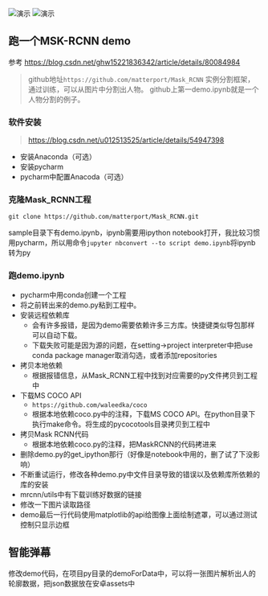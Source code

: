  ![演示](https://github.com/XSation/SmartBarrage/blob/master/image/sample1.jpg)
 ![演示](https://github.com/XSation/SmartBarrage/blob/master/image/sample2.jpg)


## 跑一个MSK-RCNN demo
参考 https://blog.csdn.net/ghw15221836342/article/details/80084984
> github地址`https://github.com/matterport/Mask_RCNN`
> 实例分割框架，通过训练，可以从图片中分割出人物。
> github上第一demo.ipynb就是一个人物分割的例子。
### 软件安装
> https://blog.csdn.net/u012513525/article/details/54947398

- 安装Anaconda（可选）
- 安装pycharm
- pycharm中配置Anacoda（可选）

### 克隆Mask_RCNN工程
`git clone https://github.com/matterport/Mask_RCNN.git`

sample目录下有demo.ipynb，ipynb需要用ipython notebook打开，我比较习惯用pycharm，所以用命令`jupyter nbconvert --to script demo.ipynb`将ipynb转为py
### 跑demo.ipynb
- pycharm中用conda创建一个工程
- 将之前转出来的demo.py粘到工程中。
- 安装远程依赖库
    - 会有许多报错，是因为demo需要依赖许多三方库。快捷键类似导包那样可以自动下载。
    - 下载失败可能是因为源的问题，在setting->project interpreter中把use conda package manager取消勾选，或者添加repositories
- 拷贝本地依赖
    - 根据报错信息，从Mask_RCNN工程中找到对应需要的py文件拷贝到工程中
- 下载MS COCO API
    - `https://github.com/waleedka/coco`
    - 根据本地依赖coco.py中的注释，下载MS COCO API。在python目录下执行make命令。将生成的pycocotools目录拷贝到工程中
- 拷贝Mask RCNN代码
    - 根据本地依赖coco.py的注释，把MaskRCNN的代码拷进来
- 删除demo.py的get_ipython那行（好像是notebook中用的，删了试了下没影响）
- 不断重试运行，修改各种demo.py中文件目录导致的错误以及依赖库所依赖的库的安装
- mrcnn/utils中有下载训练好数据的链接
- 修改一下图片读取路径
- demo最后一行代码使用matplotlib的api给图像上面绘制遮罩，可以通过测试控制只显示边框




## 智能弹幕

修改demo代码，在项目py目录的demoForData中，可以将一张图片解析出人的轮廓数据，把json数据放在安卓assets中
